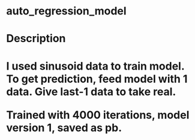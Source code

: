 # auto_regression_model
<h1> Description <h1>
  
  <p> I used sinusoid data to train model. To get prediction, feed model with 1 data. Give last-1 data to take real. <p>
  <p> Trained with 4000 iterations, model version 1, saved as pb. <p>
  
